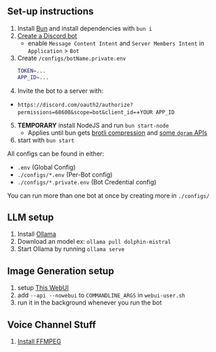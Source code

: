 ## Set-up instructions
1. Install [Bun](https://bun.sh) and install dependencies with `bun i`
2. [Create a Discord bot](https://discord.com/developers/applications)
    - enable `Message Content Intent` and `Server Members Intent` in `Application` > `Bot`
3. Create `/configs/botName.private.env`
    ```sh
    TOKEN=...
    APP_ID=...
    ```
4. Invite the bot to a server with:
  - `https://discord.com/oauth2/authorize?permissions=68608&scope=bot&client_id=`+`YOUR APP_ID`
5. **TEMPORARY** install NodeJS and run `bun start-node`
    - Applies until bun gets [brotli compression](https://github.com/oven-sh/bun/issues/267) and [some `dgram` APIs](https://github.com/oven-sh/bun/issues/10381)
6. start with `bun start`

All configs can be found in either:
- `.env` (Global Config)
- `./configs/*.env` (Per-Bot config)
- `./configs/*.private.env` (Bot Credential config)

You can run more than one bot at once by creating more in `./configs/`

## LLM setup
1. Install [Ollama](https://github.com/jmorganca/ollama)
2. Download an model ex: `ollama pull dolphin-mistral`
3. Start Ollama by running `ollama serve`

## Image Generation setup
1. setup [This WebUI](https://github.com/lllyasviel/stable-diffusion-webui-forge)
2. add `--api --nowebui` to `COMMANDLINE_ARGS` in `webui-user.sh`
3. run it in the background whenever you run the bot

## Voice Channel Stuff
1. [Install FFMPEG](https://ffmpeg.org)
